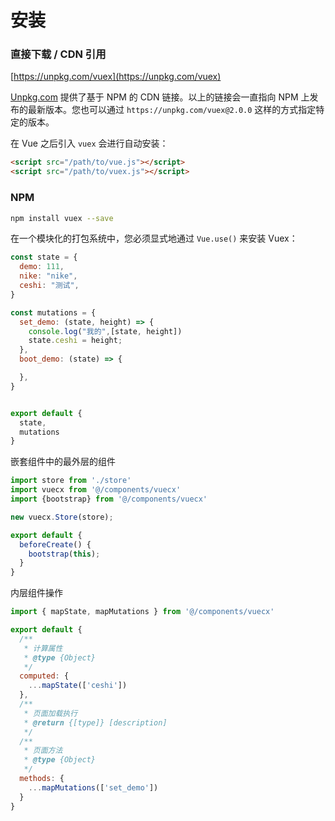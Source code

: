 # 安装

### 直接下载 / CDN 引用

[https://unpkg.com/vuex](https://unpkg.com/vuex)

<!--email_off-->
[Unpkg.com](https://unpkg.com) 提供了基于 NPM 的 CDN 链接。以上的链接会一直指向 NPM 上发布的最新版本。您也可以通过 `https://unpkg.com/vuex@2.0.0` 这样的方式指定特定的版本。
<!--/email_off-->

在 Vue 之后引入 `vuex` 会进行自动安装：

``` html
<script src="/path/to/vue.js"></script>
<script src="/path/to/vuex.js"></script>
```

### NPM

``` bash
npm install vuex --save
```


在一个模块化的打包系统中，您必须显式地通过 `Vue.use()` 来安装 Vuex：

``` js
const state = {
  demo: 111,
  nike: "nike",
  ceshi: "测试",
}

const mutations = {
  set_demo: (state, height) => {
    console.log("我的",[state, height])
    state.ceshi = height;
  },
  boot_demo: (state) => {

  },
}


export default {
  state,
  mutations
}
```
嵌套组件中的最外层的组件

``` js
import store from './store'
import vuecx from '@/components/vuecx'
import {bootstrap} from '@/components/vuecx'

new vuecx.Store(store);

export default {
  beforeCreate() {
    bootstrap(this);
  }
}
```
内层组件操作


``` js
import { mapState, mapMutations } from '@/components/vuecx'

export default {
  /**
   * 计算属性
   * @type {Object}
   */
  computed: {
    ...mapState(['ceshi'])
  },
  /**
   * 页面加载执行
   * @return {[type]} [description]
   */
  /**
   * 页面方法
   * @type {Object}
   */
  methods: {
    ...mapMutations(['set_demo'])
  }
}
```
